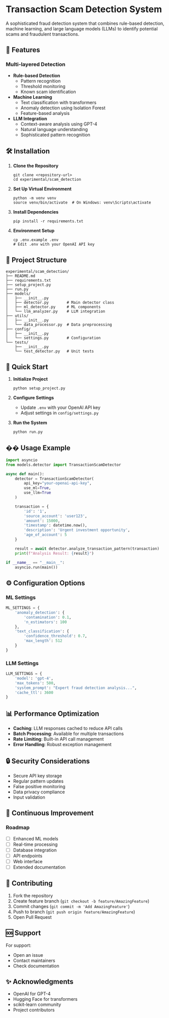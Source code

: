 # Transaction Scam Detection System

A sophisticated fraud detection system that combines rule-based detection, machine learning, and large language models (LLMs) to identify potential scams and fraudulent transactions.

## 🌟 Features

### Multi-layered Detection

- **Rule-based Detection**
  - Pattern recognition
  - Threshold monitoring
  - Known scam identification
- **Machine Learning**
  - Text classification with transformers
  - Anomaly detection using Isolation Forest
  - Feature-based analysis
- **LLM Integration**
  - Context-aware analysis using GPT-4
  - Natural language understanding
  - Sophisticated pattern recognition

## 🛠️ Installation

1. **Clone the Repository**

   ```
   git clone <repository-url>
   cd experimental/scam_detection
   ```

2. **Set Up Virtual Environment**

   ```
   python -m venv venv
   source venv/bin/activate  # On Windows: venv\Scripts\activate
   ```

3. **Install Dependencies**

   ```
   pip install -r requirements.txt
   ```

4. **Environment Setup**
   ```
   cp .env.example .env
   # Edit .env with your OpenAI API key
   ```

## 📁 Project Structure

```
experimental/scam_detection/
├── README.md
├── requirements.txt
├── setup_project.py
├── run.py
├── models/
│   ├── __init__.py
│   ├── detector.py        # Main detector class
│   ├── ml_detector.py     # ML components
│   └── llm_analyzer.py    # LLM integration
├── utils/
│   ├── __init__.py
│   └── data_processor.py  # Data preprocessing
├── config/
│   ├── __init__.py
│   └── settings.py        # Configuration
└── tests/
    ├── __init__.py
    └── test_detector.py   # Unit tests
```

## 🚀 Quick Start

1. **Initialize Project**

   ```
   python setup_project.py
   ```

2. **Configure Settings**

   - Update `.env` with your OpenAI API key
   - Adjust settings in `config/settings.py`

3. **Run the System**
   ```
   python run.py
   ```

## �� Usage Example

```python
import asyncio
from models.detector import TransactionScamDetector

async def main():
    detector = TransactionScamDetector(
        api_key="your-openai-api-key",
        use_ml=True,
        use_llm=True
    )

    transaction = {
        'id': '1',
        'source_account': 'user123',
        'amount': 15000,
        'timestamp': datetime.now(),
        'description': 'Urgent investment opportunity',
        'age_of_account': 5
    }

    result = await detector.analyze_transaction_pattern(transaction)
    print(f"Analysis Result: {result}")

if __name__ == "__main__":
    asyncio.run(main())
```

## ⚙️ Configuration Options

### ML Settings

```python
ML_SETTINGS = {
    'anomaly_detection': {
        'contamination': 0.1,
        'n_estimators': 100
    },
    'text_classification': {
        'confidence_threshold': 0.7,
        'max_length': 512
    }
}
```

### LLM Settings

```python
LLM_SETTINGS = {
    'model': 'gpt-4',
    'max_tokens': 500,
    'system_prompt': "Expert fraud detection analysis...",
    'cache_ttl': 3600
}
```

## 📊 Performance Optimization

- **Caching**: LLM responses cached to reduce API calls
- **Batch Processing**: Available for multiple transactions
- **Rate Limiting**: Built-in API call management
- **Error Handling**: Robust exception management

## 🔒 Security Considerations

- Secure API key storage
- Regular pattern updates
- False positive monitoring
- Data privacy compliance
- Input validation

## 🔄 Continuous Improvement

### Roadmap

- [ ] Enhanced ML models
- [ ] Real-time processing
- [ ] Database integration
- [ ] API endpoints
- [ ] Web interface
- [ ] Extended documentation

## 🤝 Contributing

1. Fork the repository
2. Create feature branch (`git checkout -b feature/AmazingFeature`)
3. Commit changes (`git commit -m 'Add AmazingFeature'`)
4. Push to branch (`git push origin feature/AmazingFeature`)
5. Open Pull Request

## 🆘 Support

For support:

- Open an issue
- Contact maintainers
- Check documentation

## ✨ Acknowledgments

- OpenAI for GPT-4
- Hugging Face for transformers
- scikit-learn community
- Project contributors

